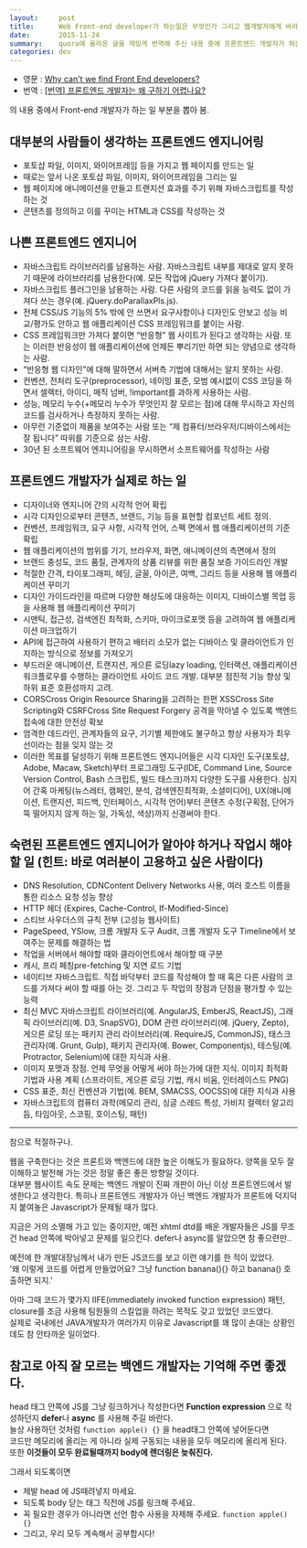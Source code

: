 ```yaml
---
layout:     post
title:      Web Front-end developer가 하는일은 무엇인가 그리고 웹개발자에게 바라는 JS
date:       2015-11-24
summary:    quora에 올라온 글을 재밌게 번역해 주신 내용 중에 프론트엔드 개발자가 하는 일
categories: dev
---
```


- 영문 : [Why can't we find Front End developers?](http://jjperezaguinaga.com/2014/03/19/why-cant-we-find-front-end-developers/)
- 번역 : [[번역] 프론트엔드 개발자는 왜 구하기 어렵나요?](http://taegon.kim/archives/4810)

의 내용 중에서 Front-end 개발자가 하는 일 부분을 뽑아 봄.


## 대부분의 사람들이 생각하는 프론트엔드 엔지니어링

- 포토샵 파일, 이미지, 와이어프레임 등을 가지고 웹 페이지를 만드는 일
- 때로는 앞서 나온 포토샵 파일, 이미지, 와이어프레임을 그리는 일
- 웹 페이지에 애니메이션을 만들고 트랜지션 효과를 주기 위해 자바스크립트를 작성하는 것
- 콘텐츠를 정의하고 이를 꾸미는 HTML과 CSS를 작성하는 것


## 나쁜 프론트엔드 엔지니어

- 자바스크립트 라이브러리를 남용하는 사람. 자바스크립트 내부를 제대로 알지 못하기 때문에 라이브러리를 남용한다(예. 모든 작업에 jQuery 가져다 붙이기).
- 자바스크립트 플러그인을 남용하는 사람. 다른 사람의 코드를 읽을 능력도 없이 가져다 쓰는 경우(예. jQuery.doParallaxPls.js).
- 전체 CSS/JS 기능의 5% 밖에 안 쓰면서 요구사항이나 디자인도 안보고 성능 비교/평가도 안하고 웹 애플리케이션 CSS 프레임워크를 붙이는 사람.
- CSS 프레임워크만 가져다 붙이면 “반응형” 웹 사이트가 된다고 생각하는 사람. 또는 이러한 반응성이 웹 애플리케이션에 언제든 뿌리기만 하면 되는 양념으로 생각하는 사람.
- “반응형 웹 디자인”에 대해 말하면서 서버측 기법에 대해서는 알지 못하는 사람.
- 컨벤션, 전처리 도구(preprocessor), 네이밍 표준, 모범 예시없이 CSS 코딩을 하면서 셀렉터, 아이디, 매직 넘버, !important를 과하게 사용하는 사람.
- 성능, 메모리 누수(+메모리 누수가 무엇인지 잘 모르는 점)에 대해 무시하고 자신의 코드를 검사하거나 측정하지 못하는 사람.
- 아무런 기준없이 제품을 보여주는 사람 또는 “제 컴퓨터/브라우저/디바이스에서는 잘 됩니다” 따위를 기준으로 삼는 사람.
- 30년 된 소프트웨어 엔지니어링을 무시하면서 소프트웨어를 작성하는 사람


## 프론트엔드 개발자가 실제로 하는 일

- 디자이너와 엔지니어 간의 시각적 언어 확립
- 시각 디자인으로부터 콘텐츠, 브랜드, 기능 등을 표현할 컴포넌트 세트 정의.
- 컨벤션, 프레임워크, 요구 사항, 시각적 언어, 스펙 면에서 웹 애플리케이션의 기준 확립
- 웹 애플리케이션의 범위를 기기, 브라우저, 화면, 애니메이션의 측면에서 정의
- 브랜드 충성도, 코드 품질, 관계자의 상품 리뷰를 위한 품질 보증 가이드라인 개발
- 적절한 간격, 타이포그래피, 헤딩, 글꼴, 아이콘, 여백, 그리드 등을 사용해 웹 애플리케이션 꾸미기
- 디자인 가이드라인을 따르며 다양한 해상도에 대응하는 이미지, 디바이스별 목업 등을 사용해 웹 애플리케이션 꾸미기
- 시맨틱, 접근성, 검색엔진 최적화, 스키마, 마이크로포맷 등을 고려하여 웹 애플리케이션 마크업하기
- API에 접근하여 사용하기 편하고 배터리 소모가 없는 디바이스 및 클라이언트가 인지하는 방식으로 정보를 가져오기
- 부드러운 애니메이션, 트랜지션, 게으른 로딩lazy loading, 인터랙션, 애플리케이션 워크플로우를 수행하는 클라이언트 사이드 코드 개발. 대부분 점진적 기능 향상 및 하위 표준 호환성까지 고려.
- CORSCross Origin Resource Sharing을 고려하는 한편 XSSCross Site Scripting와 CSRFCross Site Request Forgery 공격을 막아낼 수 있도록 백엔드 접속에 대한 안전성 확보
- 엄격한 데드라인, 관계자들의 요구, 기기별 제한에도 불구하고 항상 사용자가 최우선이라는 점을 잊지 않는 것
- 이러한 목표를 달성하기 위해 프론트엔드 엔지니어들은 시각 디자인 도구(포토샵, Adobe, Macaw, Sketch)부터 프로그래밍 도구(IDE, Command Line, Source Version Control, Bash 스크립트, 빌드 태스크)까지 다양한 도구를 사용한다. 심지어 간혹 마케팅(뉴스레터, 캠페인, 분석, 검색엔진최적화, 소셜미디어), UX(애니메이션, 트랜지션, 피드백, 인터페이스, 시각적 언어)부터 콘텐츠 수정(구획점, 단어가 뚝 떨어지지 않게 하는 일, 가독성, 색상)까지 신경써야 한다.

## 숙련된 프론트엔드 엔지니어가 알아야 하거나 작업시 해야할 일 (힌트: 바로 여러분이 고용하고 싶은 사람이다)

- DNS Resolution, CDNContent Delivery Networks 사용, 여러 호스트 이름을 통한 리소스 요청 성능 향상
- HTTP 헤더 (Expires, Cache-Control, If-Modified-Since)
- 스티브 사우더스의 규칙 전부 (고성능 웹사이트)
- PageSpeed, YSlow, 크롬 개발자 도구 Audit, 크롬 개발자 도구 Timeline에서 보여주는 문제를 해결하는 법
- 작업을 서버에서 해야할 때와 클라이언트에서 해야할 때 구분
- 캐시, 프리 페칭pre-fetching 및 지연 로드 기법
- 네이티브 자바스크립트. 직접 바닥부터 코드를 작성해야 할 때 혹은 다른 사람의 코드를 가져다 써야 할 때를 아는 것. 그리고 두 작업의 장점과 단점을 평가할 수 있는 능력
- 최신 MVC 자바스크립트 라이브러리(예. AngularJS, EmberJS, ReactJS), 그래픽 라이브러리(예. D3, SnapSVG), DOM 관련 라이브러리(예. jQuery, Zepto), 게으른 로딩 또는 패키지 관리 라이브러리(예. RequireJS, CommonJS), 태스크 관리자(예. Grunt, Gulp), 패키지 관리자(예. Bower, Componentjs), 테스팅(예. Protractor, Selenium)에 대한 지식과 사용.
- 이미지 포맷과 장점. 언제 무엇을 어떻게 써야 하는가에 대한 지식. 이미지 최적화 기법과 사용 계획 (스프라이트, 게으른 로딩 기법, 캐시 비움, 인터레이스드 PNG)
- CSS 표준, 최신 컨벤션과 기법(예. BEM, SMACSS, OOCSS)에 대한 지식과 사용
- 자바스크립트의 컴퓨터 과학(메모리 관리, 싱글 스레드 특성, 가비지 컬렉터 알고리듬, 타임아웃, 스코핑, 호이스팅, 패턴)


----

참으로 적절하구나.

웹을 구축한다는 것은 프론트와 백엔드에 대한 높은 이해도가 필요하다. 
양쪽을 모두 잘 이해하고 발전해 가는 것은 정말 좋은 좋은 방향일 것이다.  
대부분 웹사이트 속도 문제는 백엔드 개발이 진짜 개판이 아닌 이상 프론트엔드에서 발생한다고 생각한다.
특히나 프론트엔드 개발자가 아닌 백엔드 개발자가 프론트에 덕지덕지 붙여놓은 Javascript가 문제될 때가 많다.

지금은 거의 소멸해 가고 있는 중이지만, 예전 xhtml dtd를 배운 개발자들은 JS를 무조건 head 안쪽에 박아넣고 문제를 일으킨다. defer나 async를 알았으면 참 좋으련만..

예전에 한 개발대장님께서 내가 만든 JS코드를 보고 이런 얘기를 한 적이 있었다.  
'왜 이렇게 코드를 어렵게 만들었어요? 그냥 function banana(){} 하고 banana() 호출하면 되지.'  

아마 그때 코드가 몇가지 IIFE(immediately invoked function expression) 패턴, closure를 조금 사용해 
팀원들의 스킬업을 하려는 목적도 갖고 있었던 코드였다.  
실제로 국내에선 JAVA개발자가 여러가지 이유로 Javascript를 꽤 많이 손대는 상황인데도 참 안타까운 일이었다.


## 참고로 아직 잘 모르는 백엔드 개발자는 기억해 주면 좋겠다.  

head 태그 안쪽에 JS를 그냥 링크하거나 작성한다면 **Function expression** 으로 작성하던지 **defer**나 **async** 를 사용해 주길 바란다.  
늘상 사용하던 것처럼 `function apple() {}` 을 head태그 안쪽에 넣어둔다면   
코드만 메모리에 올리는 게 아니라 실제 구동되는 내용을 모두 메모리에 올리게 된다.  
또한 **이것들이 모두 완료될때까지 body에 렌더링은 늦춰진다.**


그래서 되도록이면  
- 제발 head 에 JS때려넣지 마세요.
- 되도록 body 닫는 태그 직전에 JS를 링크해 주세요.
- 꼭 필요한 경우가 아니라면 선언 함수 사용을 자제해 주세요. `function apple() {}`
- 그리고, 우리 모두 계속해서 공부합시다!






